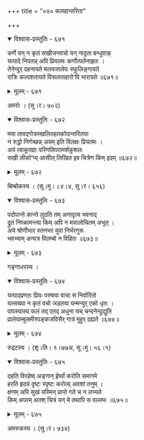 +++
title = "०४० कलहान्तरिता"

+++



<details open><summary>विश्वास-प्रस्तुतिः - ६७१</summary>

कर्णे यन् न कृतं सखीजनवचो यन् नादृता बन्धुवाक्  
यत्पादे निपतन्न् अपि प्रियतमः कर्णोत्पलेनाहृतः ।  
तेनेन्दुर् दहनायते मलयजालेपः स्फुलिङ्गायते  
रात्रिः कल्पशतायते विसलताहारो’पि भारायते ॥६७१॥
</details>

<details><summary>मूलम् - ६७१</summary>

कर्णे यन् न कृतं सखीजनवचो यन् नादृता बन्धुवाक्  
यत्पादे निपतन्न् अपि प्रियतमः कर्णोत्पलेनाहृतः ।  
तेनेन्दुर् दहनायते मलयजालेपः स्फुलिङ्गायते  
रात्रिः कल्पशतायते विसलताहारो’पि भारायते ॥६७१॥
</details>


अमरोः । (सु।र। ७०२)  



<details open><summary>विश्वास-प्रस्तुतिः - ६७२</summary>

मया तावद्गोत्रस्खलितहतकोपान्तरितया  
न रुद्धो निर्गच्छन्न् अयम् इति विलक्षः प्रियतमः ।  
अयं त्वाकूतज्ञः परिणतिपरामर्शकुशलः  
सखी लीको’प्य् आसील् लिखित इव चित्रेण किम् इदम् ॥६७२॥
</details>

<details><summary>मूलम् - ६७२</summary>

मया तावद्गोत्रस्खलितहतकोपान्तरितया  
न रुद्धो निर्गच्छन्न् अयम् इति विलक्षः प्रियतमः ।  
अयं त्वाकूतज्ञः परिणतिपरामर्शकुशलः  
सखी लीको’प्य् आसील् लिखित इव चित्रेण किम् इदम् ॥६७२॥
</details>


बिम्बोकस्य । (सू।मु। ८४।४, सु।र। ६५६)  



<details open><summary>विश्वास-प्रस्तुतिः - ६७३</summary>

पदोपान्ते कान्ते लुठति तम् अनादृत्य भवनाद्  
द्रुतं निष्क्रामन्त्या किम् अपि न मयालोचितम् अभूत् ।  
अये श्रोणीभार स्तनभर युवां निर्भरगुरू  
भवभ्याम् अन्यत्र विलम्बो न विहितः ॥६७३॥
</details>

<details><summary>मूलम् - ६७३</summary>

पदोपान्ते कान्ते लुठति तम् अनादृत्य भवनाद्  
द्रुतं निष्क्रामन्त्या किम् अपि न मयालोचितम् अभूत् ।  
अये श्रोणीभार स्तनभर युवां निर्भरगुरू  
भवभ्याम् अन्यत्र विलम्बो न विहितः ॥६७३॥
</details>


गङ्गाधरस्य ।  



<details open><summary>विश्वास-प्रस्तुतिः - ६७४</summary>

यत्पादप्रणतः प्रियः परुषया वाचा स निर्वारितो  
यत्सख्या न कृतं वचो जडतया यन्मन्युर् एको धृतः ।  
पापस्यास्य फलं तद् एतद् अधुना यच् चन्दनेन्दुद्युति  
प्रालेयाम्बुसमीरपङ्कजविसैर् गात्रं मुहुर् दह्यते ॥६७४॥
</details>

<details><summary>मूलम् - ६७४</summary>

यत्पादप्रणतः प्रियः परुषया वाचा स निर्वारितो  
यत्सख्या न कृतं वचो जडतया यन्मन्युर् एको धृतः ।  
पापस्यास्य फलं तद् एतद् अधुना यच् चन्दनेन्दुद्युति  
प्रालेयाम्बुसमीरपङ्कजविसैर् गात्रं मुहुर् दह्यते ॥६७४॥
</details>


रुद्रटस्य । (शृ।ति। १।७७अ, सू।मु। ५६।१)  



<details open><summary>विश्वास-प्रस्तुतिः - ६७५</summary>

दहति विरहेष्व् अङ्गान् ईर्ष्यां करोति समागमे  
हरति हृदयं दृष्टः स्पृष्टः करोत्य् अवशां तनुम् ।  
क्षणम् अपि सुखं यस्मिन् प्राप्ते गते च न लभ्यते  
किम् अपरम् अतश् चित्रं यन् मे तथापि स वल्लभः ॥६७५॥
</details>

<details><summary>मूलम् - ६७५</summary>

दहति विरहेष्व् अङ्गान् ईर्ष्यां करोति समागमे  
हरति हृदयं दृष्टः स्पृष्टः करोत्य् अवशां तनुम् ।  
क्षणम् अपि सुखं यस्मिन् प्राप्ते गते च न लभ्यते  
किम् अपरम् अतश् चित्रं यन् मे तथापि स वल्लभः ॥६७५॥
</details>


अमरुकस्य । (सु।र। ७३४)  


